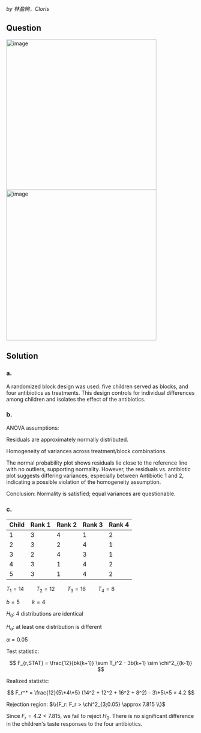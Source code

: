 *by 林盈絢，Cloris*

## Question
<img width="400" alt="image" src="https://github.com/user-attachments/assets/1ff1b52a-acb0-4681-a46f-e85ed4c0c26b" /><br>
<img width="400" alt="image" src="https://github.com/user-attachments/assets/e6b1db57-f5ab-48e5-a977-a3d8ee1ac339" />

## Solution
### a.
A randomized block design was used: five children served as blocks, and four antibiotics as treatments. This design controls for individual differences among children and isolates the effect of the antibiotics.

### b.
ANOVA assumptions:

Residuals are approximately normally distributed.

Homogeneity of variances across treatment/block combinations.

The normal probability plot shows residuals lie close to the reference line with no outliers, supporting normality.
However, the residuals vs. antibiotic plot suggests differing variances, especially between Antibiotic 1 and 2, indicating a possible violation of the homogeneity assumption.

Conclusion: Normality is satisfied; equal variances are questionable.

### c.
| Child | Rank 1 | Rank 2 | Rank 3 | Rank 4 |
| ----- | ------ | ------ | ------ | ------ |
| 1     | 3      | 4      | 1      | 2      |
| 2     | 3      | 2      | 4      | 1      |
| 3     | 2      | 4      | 3      | 1      |
| 4     | 3      | 1      | 4      | 2      |
| 5     | 3      | 1      | 4      | 2      |

$T_1 = 14 \quad \quad T_2 = 12 \quad \quad T_3 = 16 \quad \quad T_4 = 8$  

$b = 5 \quad \quad k=4$
  
$H_0$: 4 distributions are identical 

$H_a$: at least one distribution is different

$\alpha = 0.05$

Test statistic:

$$
F_{r,STAT} = \frac{12}{bk(k+1)} \sum T_i^2 - 3b(k+1) \sim \chi^2_{(k-1)}
$$

Realized statistic:

$$
F_r^* = \frac{12}{5\*4\*5} (14^2 + 12^2 + 16^2 + 8^2) - 3\*5\*5 = 4.2
$$

Rejection region: $\\{F_r: F_r > \chi^2_{3;0.05} \approx 7.815 \\}$

Since $F_r = 4.2 < 7.815$, we fail to reject $H_0$.
There is no significant difference in the children's taste responses to the four antibiotics.
